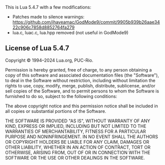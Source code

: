 This is Lua 5.4.7 with a few modifications:
* Patches made to silence warnings: https://github.com/ihaveamac/GodMode9/commit/9905b939b26aae3422c906c7858d8852764fa279
* lua.c, luac.c, lua.hpp removed (not useful in GodMode9)

## License of Lua 5.4.7

Copyright © 1994–2024 Lua.org, PUC-Rio.

Permission is hereby granted, free of charge, to any person obtaining a copy of this software and associated documentation files (the "Software"), to deal in the Software without restriction, including without limitation the rights to use, copy, modify, merge, publish, distribute, sublicense, and/or sell copies of the Software, and to permit persons to whom the Software is furnished to do so, subject to the following conditions:

The above copyright notice and this permission notice shall be included in all copies or substantial portions of the Software.

THE SOFTWARE IS PROVIDED "AS IS", WITHOUT WARRANTY OF ANY KIND, EXPRESS OR IMPLIED, INCLUDING BUT NOT LIMITED TO THE WARRANTIES OF MERCHANTABILITY, FITNESS FOR A PARTICULAR PURPOSE AND NONINFRINGEMENT. IN NO EVENT SHALL THE AUTHORS OR COPYRIGHT HOLDERS BE LIABLE FOR ANY CLAIM, DAMAGES OR OTHER LIABILITY, WHETHER IN AN ACTION OF CONTRACT, TORT OR OTHERWISE, ARISING FROM, OUT OF OR IN CONNECTION WITH THE SOFTWARE OR THE USE OR OTHER DEALINGS IN THE SOFTWARE.
